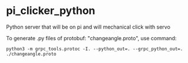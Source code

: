 # pi_clicker_python
Python server that will be on pi and will mechanical click with servo


To generate .py files of protobuf: "changeangle.proto", use command:
```shell
python3 -m grpc_tools.protoc -I. --python_out=. --grpc_python_out=. ./changeangle.proto
```